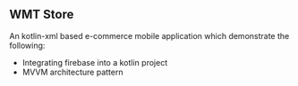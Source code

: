 ## WMT Store
An kotlin-xml based e-commerce mobile application which demonstrate the following:

* Integrating firebase into a kotlin project
* MVVM architecture pattern
